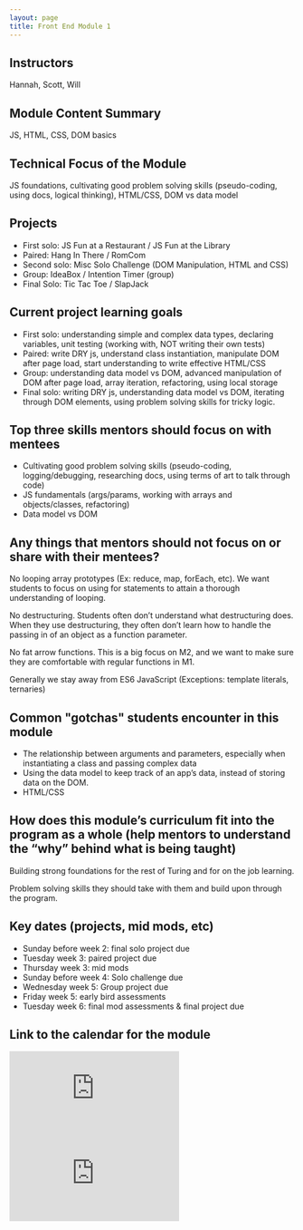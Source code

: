 ```yaml
---
layout: page
title: Front End Module 1
---
```


## Instructors

Hannah, Scott, Will

## Module Content Summary

JS, HTML, CSS, DOM basics

## Technical Focus of the Module

JS foundations, cultivating good problem solving skills (pseudo-coding, using docs, logical thinking), HTML/CSS, DOM vs data model

## Projects

* First solo: JS Fun at a Restaurant / JS Fun at the Library
* Paired: Hang In There / RomCom
* Second solo: Misc Solo Challenge (DOM Manipulation, HTML and CSS)
* Group: IdeaBox / Intention Timer (group)
* Final Solo: Tic Tac Toe / SlapJack

## Current project learning goals

* First solo: understanding simple and complex data types, declaring variables, unit testing (working with, NOT writing their own tests)
* Paired: write DRY js, understand class instantiation, manipulate DOM after page load, start understanding to write effective HTML/CSS
* Group: understanding data model vs DOM, advanced manipulation of DOM after page load, array iteration, refactoring, using local storage
* Final solo: writing DRY js, understanding data model vs DOM, iterating through DOM elements, using problem solving skills for tricky logic.


## Top three skills mentors should focus on with mentees

* Cultivating good problem solving skills (pseudo-coding, logging/debugging, researching docs, using terms of art to talk through code)
* JS fundamentals (args/params, working with arrays and objects/classes, refactoring)
* Data model vs DOM

## Any things that mentors should __not__ focus on or share with their mentees?

No looping array prototypes (Ex: reduce, map, forEach, etc). We want students to focus on using for statements to attain a thorough understanding of looping.

No destructuring. Students often don’t understand what destructuring does. When they use destructuring, they often don’t learn how to handle the passing in of an object as a function parameter.

No fat arrow functions. This is a big focus on M2, and we want to make sure they are comfortable with regular functions in M1.

Generally we stay away from ES6 JavaScript (Exceptions: template literals, ternaries)

## Common "gotchas" students encounter in this module

* The relationship between arguments and parameters, especially when instantiating a class and passing complex data
* Using the data model to keep track of an app’s data, instead of storing data on the DOM.
* HTML/CSS

## How does this module’s curriculum fit into the program as a whole __(help mentors to understand the “why” behind what is being taught)__

Building strong foundations for the rest of Turing and for on the job learning.

Problem solving skills they should take with them and build upon through the program.

## Key dates (projects, mid mods, etc)

* Sunday before week 2: final solo project due
* Tuesday week 3: paired project due
* Thursday week 3: mid mods
* Sunday before week 4: Solo challenge due
* Wednesday week 5: Group project due
* Friday week 5: early bird assessments
* Tuesday week 6: final mod assessments & final project due

## Link to the calendar for the module

<section class="module-content" data-module="1">
  <div class="responsive-iframe-container">
    <div class='tablet'>
      <iframe src="https://calendar.google.com/calendar/embed?showTitle=0&amp;showPrint=0&amp;showCalendars=0&amp;mode=AGENDA&amp;height=400&amp;wkst=1&amp;bgcolor=%23FFFFFF&amp;src=casimircreative.com_m6bndqol81h6jdlnpo0a6raot0%40group.calendar.google.com&amp;color=%2342104A&amp;ctz=America%2FDenver"
        style="border-width:0" frameborder="0" scrolling="no"></iframe>
    </div>
    <div class='desktop'>
      <iframe src="https://calendar.google.com/calendar/embed?showTitle=0&amp;showNav=1&amp;showDate=0&amp;showPrint=0&amp;showTabs=0&amp;showCalendars=0&amp;showTz=0&amp;mode=WEEK&amp;height=400&amp;wkst=1&amp;bgcolor=%23FFFFFF&amp;src=casimircreative.com_m6bndqol81h6jdlnpo0a6raot0%40group.calendar.google.com&amp;color=%232952A3&amp;ctz=America%2FDenver"
        style="border-width:0" frameborder="0" scrolling="no"></iframe>
    </div>
  </div>
</section>
